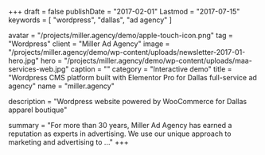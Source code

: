 +++
draft = false
publishDate = "2017-02-01"
Lastmod = "2017-07-15"
keywords = [ "wordpress", "dallas", "ad agency" ]

avatar = "/projects/miller.agency/demo/apple-touch-icon.png"
tag = "Wordpress"
client = "Miller Ad Agency"
image = "/projects/miller.agency/demo/wp-content/uploads/newsletter-2017-01-hero.jpg"
hero = "/projects/miller.agency/demo/wp-content/uploads/maa-services-web.jpg"
caption = ""
category = "Interactive demo"
title = "Wordpress CMS platform built with Elementor Pro for Dallas full-service ad agency"
name = "miller.agency"

description = "Wordpress website powered by WooCommerce for Dallas apparel boutique"

summary = "For more than 30 years, Miller Ad Agency has earned a reputation as experts in advertising. We use our unique approach to marketing and advertising to ..."
+++
